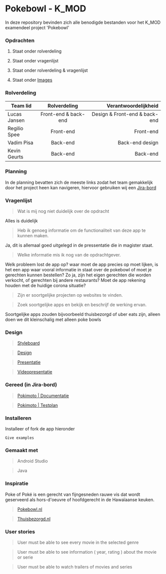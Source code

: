 # Pokebowl - K_MOD

In deze repository bevinden zich alle benodigde bestanden voor het K_MOD examendeel project 'Pokebowl'

### Opdrachten 

1. Staat onder rolverdeling

2. Staat onder vragenlijst

3. Staat onder rolverdeling & vragenlijst

4. Staat onder [Images](https://github.com/RegilioSpee/pokebowl-k_mod/tree/master/img)

### Rolverdeling

| Team lid      | Rolverdeling  | Verantwoordelijkheid |
| ------------- |:-------------:| -----:|
| Lucas Jansen     | Front-end & back-end | Design & Front-end & back-end |
| Regilio Spee      | Front-end     |   Front-end |
| Vadim Pisa | Back-end     |   Back-end design |
| Kevin Geurts | Back-end    |    Back-end |

### Planning
In de planning bevatten zich de meeste links zodat het team gemakkelijk door het project heen kan navigeren, hiervoor gebruiken wij een [Jira-bord](https://wlaj.atlassian.net/secure/RapidBoard.jspa?rapidView=7&projectKey=POKI&selectedIssue=POKI-5&atlOrigin=eyJpIjoiMGRiYzNmNGZiNjMzNDQzMGExZWJhOWM1MDhmZjkwNmMiLCJwIjoiaiJ9)

### Vragenlijst

> Wat is mij nog niet duidelijk over de opdracht

Alles is duidelijk

> Heb ik genoeg informatie om de functionaliteit
van deze app te kunnen maken.

Ja, dit is allemaal goed uitgelegd in de pressentatie die in magister staat.

> Welke informatie mis ik nog van de
opdrachtgever.

Welk probleem lost de app op? waar moet de app precies op moet lijken, is het een app waar vooral informatie in staat over de pokebowl of moet je gerechten kunnen bestellen? Zo ja, zijn het eigen gerechten die worden verkocht, of gerechten bij andere restaurants? Moet de app rekening houden met de huidige corona situatie?

> Zijn er soortgelijke projecten op websites te
vinden.

> Zoek soortgelijke apps en bekijk en beschrijf de
werking ervan.

Soortgelijke apps zouden bijvoorbeeld thuisbezorgd of uber eats zijn, alleen doen we dit kleinschalig met alleen poke bowls

### Design
 
 > [Styleboard](https://www.canva.com/design/DAD8PX-_wvc/yaSw3fNhBU8BlDgOGWQ4xQ/view?utm_content=DAD8PX-_wvc&utm_campaign=designshare&utm_medium=link&utm_source=publishsharelink)
 
 > [Design](https://xd.adobe.com/view/a51285a9-3804-4bb4-60fd-8a759f9837f1-d323/)
 
 > [Presentatie](https://xd.adobe.com/view/f3d02815-e429-46c5-6357-eab5f8853698-85e1/?fullscreen)
 
 > [Videopresentatie](https://youtu.be/NJQgT6OU364)
 
 ### Gereed (in Jira-bord)
 > [Pokimoto | Documentatie](https://docs.google.com/document/d/1gEKKa4inJEiDDlx7E4xLKw7DUX5FPZNvJ2ANABqBQ34/edit?usp=sharing)
 
 > [Pokimoto | Testplan](https://docs.google.com/document/d/1fNg7TFx7xT_p8_fsxBITTRpQMqEG0M1BMPT6MuHxf4w/edit?usp=sharing)
 
 >
 
 >

### Installeren

Installeer of fork de app hieronder

```
Give examples
```

### Gemaakt met
 
 > Android Studio
 
 > Java
 
 ### Inspiratie
 
 Poke of Poké is een gerecht van fijngesneden rauwe vis dat wordt geserveerd als hors-d'oeuvre of hoofdgerecht in de Hawaïaanse keuken. 
 
 > [Pokebowl.nl](https://www.pokebowl.nl/)
 
 > [Thuisbezorgd.nl](https://www.thuisbezorgd.nl/)
 
 ### User stories

> User must be able to see every movie in the selected genre

> User must be able to see information ( year, rating ) about the movie or serie

> User must be able to watch trailers of movies and series
